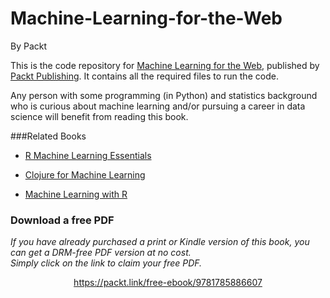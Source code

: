 # Machine-Learning-for-the-Web
By Packt

This is the code repository for [Machine Learning for the Web](https://www.packtpub.com/big-data-and-business-intelligence/machine-learning-web), published by [Packt Publishing](https://www.packtpub.com/). It contains all the required files to run the code.

Any person with some programming (in Python) and statistics background who is curious about machine learning and/or pursuing a career in data science will benefit from reading this book.

###Related Books

* [R Machine Learning Essentials](https://www.packtpub.com/big-data-and-business-intelligence/r-machine-learning-essentials?utm_source=github&utm_medium=repository&utm_campaign=9781783987740)

* [Clojure for Machine Learning](https://www.packtpub.com/big-data-and-business-intelligence/clojure-machine-learning?utm_source=github&utm_medium=repository&utm_campaign=9781783284351)

* [Machine Learning with R](https://www.packtpub.com/big-data-and-business-intelligence/machine-learning-r?utm_source=github&utm_medium=repository&utm_campaign=9781782162148)
### Download a free PDF

 <i>If you have already purchased a print or Kindle version of this book, you can get a DRM-free PDF version at no cost.<br>Simply click on the link to claim your free PDF.</i>
<p align="center"> <a href="https://packt.link/free-ebook/9781785886607">https://packt.link/free-ebook/9781785886607 </a> </p>